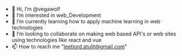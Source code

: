 - 👋 Hi, I’m @vegawolf
- 👀 I’m interested in web_Development 
- 🌱 I’m currently learning how to apply machine learning in web technologies
- 💞️ I’m looking to collaborate on making web based API's or web sites using technologies like react and vue
- 📫 How to reach me "leetlord.atulit@gmail.com"

<!---
vegawolf/vegawolf is a ✨ special ✨ repository because its `README.md` (this file) appears on your GitHub profile.
You can click the Preview link to take a look at your changes.
--->
